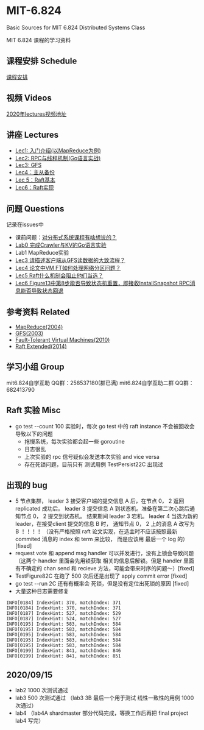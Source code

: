 # MIT-6.824
Basic Sources for MIT 6.824 Distributed Systems Class

MIT 6.824 课程的学习资料

## 课程安排 Schedule

[课程安排](https://pdos.csail.mit.edu/6.824/schedule.html)

## 视频 Videos

[2020年lectures视频地址](https://www.bilibili.com/video/av87684880)

## 讲座 Lectures

- [Lec1: 入门介绍(以MapReduce为例)](https://github.com/chaozh/MIT-6.824/issues/2)
- [Lec2: RPC与线程机制(Go语言实战)](https://github.com/chaozh/MIT-6.824/issues/3)
- [Lec3: GFS](https://github.com/chaozh/MIT-6.824/issues/6)
- [Lec4：主从备份](https://github.com/chaozh/MIT-6.824/issues/7)
- [Lec 5：Raft基本](https://github.com/chaozh/MIT-6.824/issues/9)
- [Lec6：Raft实现](https://github.com/chaozh/MIT-6.824/issues/10)

## 问题 Questions

记录在issues中

- 课前问题：[对分布式系统课程有啥想说的？](https://github.com/chaozh/MIT-6.824/issues/1)
- [Lab0 完成Crawler与KV的Go语言实验](https://github.com/chaozh/MIT-6.824/issues/4)
- Lab1 MapReduce实验
- [Lec3 请描述客户端从GFS读数据的大致流程？](https://github.com/chaozh/MIT-6.824/issues/6)
- [Lec4 论文中VM FT如何处理网络分区问题？](https://github.com/chaozh/MIT-6.824/issues/7)
- [Lec5 Raft什么机制会阻止他们当选？](https://github.com/chaozh/MIT-6.824/issues/9)
- [Lec6 Figure13中第8步能否导致状态机重置，即接收InstallSnapshot RPC消息能否导致状态回退](https://github.com/chaozh/MIT-6.824/issues/10)

## 参考资料 Related

- [MapReduce(2004)](https://pdos.csail.mit.edu/6.824/papers/mapreduce.pdf)
- [GFS(2003)](https://static.googleusercontent.com/media/research.google.com/zh-CN//archive/gfs-sosp2003.pdf)
- [Fault-Tolerant Virtual Machines(2010)](https://pdos.csail.mit.edu/6.824/papers/vm-ft.pdf)
- [Raft Extended(2014)](https://pdos.csail.mit.edu/6.824/papers/raft-extended.pdf)



## 学习小组 Group

mit6.824自学互助 QQ群：258537180(群已满)
mit6.824自学互助二群 QQ群：682413790


## Raft 实验 Misc
* go test --count 100 实验时，每次 go test 中的 raft instance 不会被回收会导致以下的问题
  * 拖慢系统，每次实验都会起一些 goroutine
  * 日志很乱
  * 上次实验的 rpc 信号疑似会发送本次实验 and vice versa
  * 存在死锁问题，目前只有 测试用例 TestPersist22C 出现过


## 出现的 bug
* 5 节点集群， leader 3 接受客户端的提交信息 A 后，在节点 0， 2 返回 replicated 成功后。 leader 3 提交信息 A 到状态机。准备在第二次心跳后通知节点 0， 2 提交到状态机。 结果期间 leader 3 宕机。 leader 4 当选为新的 leader，在接受client 提交的信息 B 时， 通知节点 0， 2 上的消息 A 改写为 B ！！！！ （没有严格按照 raft 论文实现，在选主时不应该按照最新 commited 消息的 index 和 term 来比较， 而是应该用 最后一个 log 的）[fixed]
* request vote 和 append msg handler 可以并发进行，没有上锁会导致问题（这两个 handler 里面会先用锁获取 相关的信息后解锁。但是 handler 里面有不确定的 chan send 和 recieve 方法，可能会带来时序的问题～）[fixed]
* TestFigure82C 在跑了 500 次后还是出现了 apply commit error [fixed]
* go test --run 2C 还有有概率会 死锁，但是没有定位出死锁的原因 [fixed]
* 大量这种日志需要修复
```
INFO[0184] IndexHint: 370, matchIndex: 371
INFO[0184] IndexHint: 370, matchIndex: 371
INFO[0187] IndexHint: 527, matchIndex: 529
INFO[0187] IndexHint: 524, matchIndex: 527
INFO[0195] IndexHint: 583, matchIndex: 584
INFO[0195] IndexHint: 583, matchIndex: 584
INFO[0195] IndexHint: 583, matchIndex: 584
INFO[0195] IndexHint: 583, matchIndex: 584
INFO[0195] IndexHint: 583, matchIndex: 584
INFO[0199] IndexHint: 841, matchIndex: 846
INFO[0199] IndexHint: 841, matchIndex: 851
```


## 2020/09/15
* lab2 1000 次测试通过
* lab3 500  次测试通过 （lab3 3B 最后一个用于测试 线性一致性的用例 1000 次通过）
* lab4 （lab4A shardmaster 部分代码完成，等换工作后再把 final project lab4 写完）